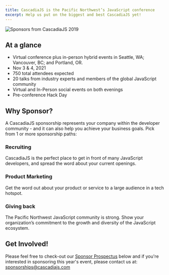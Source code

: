 ```yaml
---
title: CascadiaJS is the Pacific Northwest’s JavaScript conference
excerpt: Help us put on the biggest and best CascadiaJS yet!
---
```

![Sponsors from CascadiaJS 2019](/images/sponsors/sponsors-cjs19.jpg)
## At a glance

- Virtual conference plus in-person hybrid events in Seattle, WA; Vancouver, BC; and Portland, OR.
- Nov 3 & 4, 2021
- 750 total attendees expected
- 20 talks from industry experts and members of the global JavaScript community
- Virtual and In-Person social events on both evenings
- Pre-conference Hack Day

## Why Sponsor?

A CascadiaJS sponsorship represents your company within the developer community - and it can also help you achieve your business goals. Pick from 1 or more sponsorship paths:

### Recruiting
CascadiaJS is the perfect place to get in front of many JavaScript developers, and spread the word about your current openings.

### Product Marketing
Get the word out about your product or service to a large audience in a tech hotspot.
 
### Giving back

The Pacific Northwest JavaScript community is strong. Show your organization’s commitment to the growth and diversity of the JavaScript ecosystem.

## Get Involved!

Please feel free to check-out our [Sponsor Prospectus](/sponsor-prospectus.pdf) below and if you're interested in sponsoring this year's event, please contact us at: sponsorships@cascadiajs.com

<style>
#prospectus-container { height: 820px }
#prospectus-embed { height: 100% }
</style>
<div id="prospectus-container">
    <div id="prospectus-embed"></div>
</div>

<!-- insert just before the closing body tag </body> -->
<script src='https://cdnjs.cloudflare.com/ajax/libs/pdfobject/2.2.6/pdfobject.min.js'></script>
<script>
//Be sure your document contains an element with the CSS selector "prospectus"
var options = {
   pdfOpenParams: { scrollbar: '1', toolbar: '1', statusbar: '0', messages: '0', navpanes: '0' }
};

PDFObject.embed("/sponsor-prospectus.pdf", "#prospectus-embed", options);
</script>
